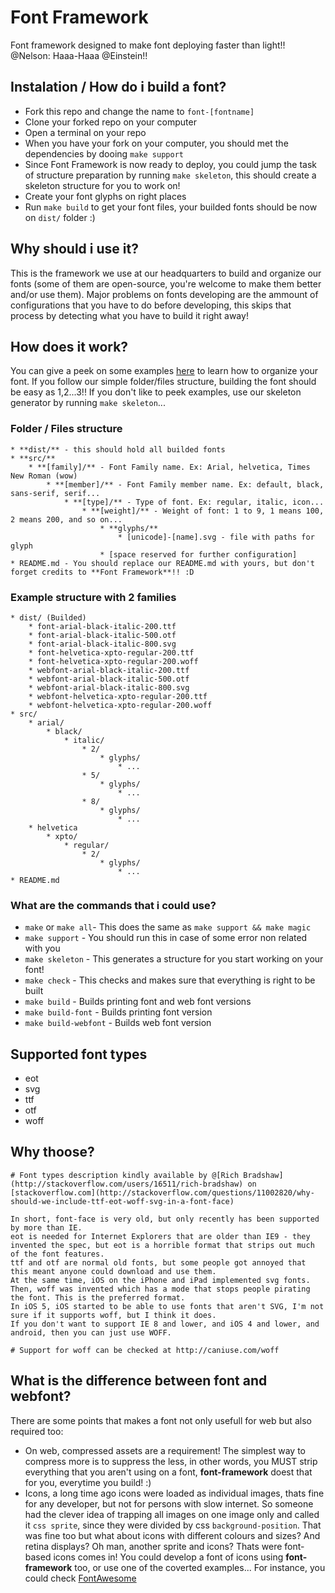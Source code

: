 Font Framework
==============

Font framework designed to make font deploying faster than light!! @Nelson: Haaa-Haaa @Einstein!!


## Instalation / How do i build a font?

* Fork this repo and change the name to `font-[fontname]`
* Clone your forked repo on your computer
* Open a terminal on your repo
* When you have your fork on your computer, you should met the dependencies by dooing `make support`
* Since Font Framework is now ready to deploy, you could jump the task of structure preparation by running `make skeleton`, this should create a skeleton structure for you to work on!
* Create your font glyphs on right places
* Run `make build` to get your font files, your builded fonts should be now on `dist/` folder :)


## Why should i use it?

This is the framework we use at our headquarters to build and organize our fonts (some of them are open-source, you're welcome to make them better and/or use them).
Major problems on fonts developing are the ammount of configurations that you have to do before developing, this skips that process by detecting what you have to build it right away!


## How does it work?

You can give a peek on some examples [here](#changeme) to learn how to organize your font. If you follow our simple folder/files structure, building the font should be easy as 1,2...3!! If you don't like to peek examples, use our skeleton generator by running `make skeleton`...


### Folder / Files structure

	* **dist/** - this should hold all builded fonts
	* **src/**
		* **[family]/** - Font Family name. Ex: Arial, helvetica, Times New Roman (wow)
			* **[member]/** - Font Family member name. Ex: default, black, sans-serif, serif...
				* **[type]/** - Type of font. Ex: regular, italic, icon...
					* **[weight]/** - Weight of font: 1 to 9, 1 means 100, 2 means 200, and so on...
						* **glyphs/**
							* [unicode]-[name].svg - file with paths for glyph
						* [space reserved for further configuration]
	* README.md - You should replace our README.md with yours, but don't forget credits to **Font Framework**!! :D

### Example structure with 2 families
	
	* dist/ (Builded)
		* font-arial-black-italic-200.ttf
		* font-arial-black-italic-500.otf
		* font-arial-black-italic-800.svg
		* font-helvetica-xpto-regular-200.ttf
		* font-helvetica-xpto-regular-200.woff
		* webfont-arial-black-italic-200.ttf
		* webfont-arial-black-italic-500.otf
		* webfont-arial-black-italic-800.svg
		* webfont-helvetica-xpto-regular-200.ttf
		* webfont-helvetica-xpto-regular-200.woff
	* src/
		* arial/
			* black/
				* italic/
					* 2/
						* glyphs/
							* ...
					* 5/
						* glyphs/
							* ...
					* 8/
						* glyphs/
							* ...
		* helvetica
			* xpto/
				* regular/
					* 2/
						* glyphs/
							* ...
	* README.md


### What are the commands that i could use?

* `make` or `make all`- This does the same as `make support && make magic`
* `make support` - You should run this in case of some error non related with you
* `make skeleton` - This generates a structure for you start working on your font!
* `make check` - This checks and makes sure that everything is right to be built
* `make build` - Builds printing font and web font versions
* `make build-font` - Builds printing font version
* `make build-webfont` - Builds web font version


## Supported font types

* eot
* svg
* ttf
* otf
* woff


## Why thoose?

```
# Font types description kindly available by @[Rich Bradshaw](http://stackoverflow.com/users/16511/rich-bradshaw) on [stackoverflow.com](http://stackoverflow.com/questions/11002820/why-should-we-include-ttf-eot-woff-svg-in-a-font-face)

In short, font-face is very old, but only recently has been supported by more than IE.
eot is needed for Internet Explorers that are older than IE9 - they invented the spec, but eot is a horrible format that strips out much of the font features.
ttf and otf are normal old fonts, but some people got annoyed that this meant anyone could download and use them.
At the same time, iOS on the iPhone and iPad implemented svg fonts.
Then, woff was invented which has a mode that stops people pirating the font. This is the preferred format.
In iOS 5, iOS started to be able to use fonts that aren't SVG, I'm not sure if it supports woff, but I think it does.
If you don't want to support IE 8 and lower, and iOS 4 and lower, and android, then you can just use WOFF.

# Support for woff can be checked at http://caniuse.com/woff
```


## What is the difference between font and webfont?

There are some points that makes a font not only usefull for web but also required too:

* On web, compressed assets are a requirement! The simplest way to compress more is to suppress the less, in other words, you MUST strip everything that you aren't using on a font, **font-framework** doest that for you, everytime you build! :)
* Icons, a long time ago icons were loaded as individual images, thats fine for any developer, but not for persons with slow internet. So someone had the clever idea of trapping all images on one image only and called it `css sprite`, since they were divided by css `background-position`. That was fine too but what about icons with different colours and sizes? And retina displays? Oh man, another sprite and icons? Thats were font-based icons comes in! You could develop a font of icons using **font-framework** too, or use one of the coverted examples... For instance, you could check [FontAwesome](#changeme)

